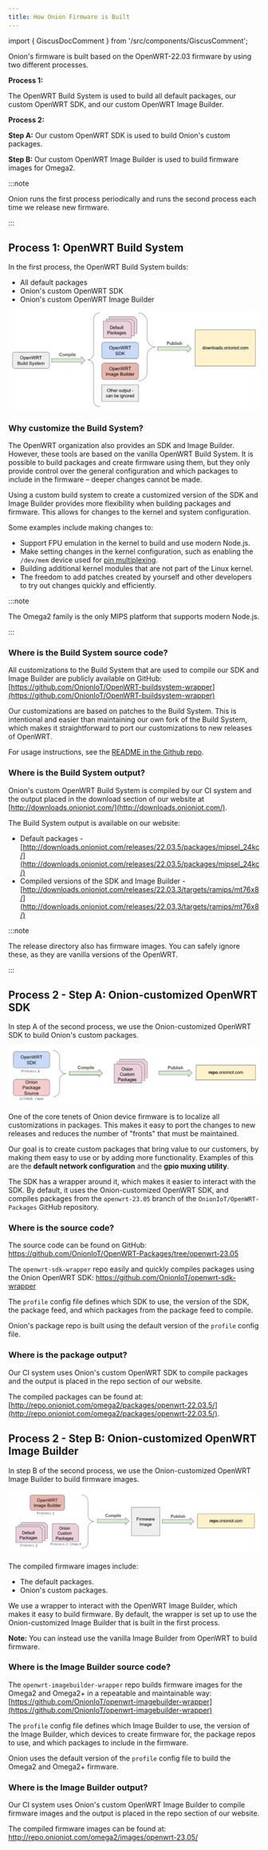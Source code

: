 ```yaml
---
title: How Onion Firmware is Built
---
```


import { GiscusDocComment } from '/src/components/GiscusComment';

Onion's firmware is built based on the OpenWRT-22.03 firmware by using two different processes.

**Process 1:**

The OpenWRT Build System is used to build all default packages, our custom OpenWRT SDK, and our custom OpenWRT Image Builder.

**Process 2:**

**Step A:** Our custom OpenWRT SDK is used to build Onion's custom packages.

**Step B:** Our custom OpenWRT Image Builder is used to build firmware images for Omega2.

:::note

Onion runs the first process periodically and runs the second process each time we release new firmware.

:::

## Process 1: OpenWRT Build System

In the first process, the OpenWRT Build System builds:

- All default packages
- Onion's custom OpenWRT SDK
- Onion's custom OpenWRT Image Builder

![OpenWRT Build System](./assets/onion-firmware-build-step1.png)

### Why customize the Build System?

The OpenWRT organization also provides an SDK and Image Builder. However, these tools are based on the vanilla OpenWRT Build System. It is possible to build packages and create firmware using them, but they only provide control over the general configuration and which packages to include in the firmware – deeper changes cannot be made.

Using a custom build system to create a customized version of the SDK and Image Builder provides more flexibility when building packages and firmware. This allows for changes to the kernel and system configuration.

Some examples include making changes to:

- Support FPU emulation in the kernel to build and use modern Node.js.
- Make setting changes in the kernel configuration, such as enabling the `/dev/mem` device used for [pin multiplexing](/hardware-interfaces/pin-multiplexing).
- Building additional kernel modules that are not part of the Linux kernel.
- The freedom to add patches created by yourself and other developers to try out changes quickly and efficiently.

:::note

The Omega2 family is the only MIPS platform that supports modern Node.js.

:::

### Where is the Build System source code?

All customizations to the Build System that are used to compile our SDK and Image Builder are publicly available on GitHub: [https://github.com/OnionIoT/OpenWRT-buildsystem-wrapper](https://github.com/OnionIoT/OpenWRT-buildsystem-wrapper)

Our customizations are based on patches to the Build System. This is intentional and easier than maintaining our own fork of the Build System, which makes it straightforward to port our customizations to new releases of OpenWRT.

For usage instructions, see the [README in the Github repo](https://github.com/OnionIoT/openwrt-buildsystem-wrapper).

### Where is the Build System output?

Onion's custom OpenWRT Build System is compiled by our CI system and the output placed in the download section of our website at [http://downloads.onioniot.com/](http://downloads.onioniot.com/).

The Build System output is available on our website:

- Default packages - [http://downloads.onioniot.com/releases/22.03.5/packages/mipsel_24kc/](http://downloads.onioniot.com/releases/22.03.5/packages/mipsel_24kc/)
- Compiled versions of the SDK and Image Builder - [http://downloads.onioniot.com/releases/22.03.3/targets/ramips/mt76x8/](http://downloads.onioniot.com/releases/22.03.3/targets/ramips/mt76x8/)

:::note

The release directory also has firmware images. You can safely ignore these, as they are vanilla versions of the OpenWRT.

:::

## Process 2 - Step A: Onion-customized OpenWRT SDK

In step A of the second process, we use the Onion-customized OpenWRT SDK to build Onion's custom packages.

![Onion-cuatomized OpenWRT SDK](./assets/onion-firmware-build-step2a.png)

One of the core tenets of Onion device firmware is to localize all customizations in packages. This makes it easy to port the changes to new releases and reduces the number of "fronts" that must be maintained.

Our goal is to create custom packages that bring value to our customers, by making them easy to use or by adding more functionality. Examples of this are the **default network configuration** and the **gpio muxing utility**.

The SDK has a wrapper around it, which makes it easier to interact with the SDK. By default, it uses the Onion-customized OpenWRT SDK, and compiles packages from the `openwrt-23.05` branch of the `OnionIoT/OpenWRT-Packages` GitHub repository. 
<!-- TODO: update above with OPENWRT_VERSION variable -->

### Where is the source code?

The source code can be found on GitHub: https://github.com/OnionIoT/OpenWRT-Packages/tree/openwrt-23.05
<!-- TODO: update above with OPENWRT_VERSION variable -->

The `openwrt-sdk-wrapper` repo easily and quickly compiles packages using the Onion OpenWRT SDK: https://github.com/OnionIoT/openwrt-sdk-wrapper

The `profile` config file defines which SDK to use, the version of the SDK, the package feed, and which packages from the package feed to compile.

Onion's package repo is built using the default version of the `profile` config file.

### Where is the package output?

Our CI system uses Onion's custom OpenWRT SDK to compile packages and the output is placed in the repo section of our website. 

The compiled packages can be found at: [http://repo.onioniot.com/omega2/packages/openwrt-22.03.5/](http://repo.onioniot.com/omega2/packages/openwrt-22.03.5/).

## Process 2 - Step B: Onion-customized OpenWRT Image Builder

In step B of the second process, we use the Onion-customized OpenWRT Image Builder to build firmware images.

![Onion-customized OpenWRT Image Builder](./assets/onion-firmware-build-step2b.png)

The compiled firmware images include:

- The default packages.
- Onion's custom packages.

We use a wrapper to interact with the OpenWRT Image Builder, which makes it easy to build firmware. By default, the wrapper is set up to use the Onion-customized Image Builder that is built in the first process. 

**Note:** You can instead use the vanilla Image Builder from OpenWRT to build firmware.

### Where is the Image Builder source code?

The `openwrt-imagebuilder-wrapper` repo builds firmware images for the Omega2 and Omega2+ in a repeatable and maintainable way: [https://github.com/OnionIoT/openwrt-imagebuilder-wrapper](https://github.com/OnionIoT/openwrt-imagebuilder-wrapper)

The `profile` config file defines which Image Builder to use, the version of the Image Builder, which devices to create firmware for, the package repos to use, and which packages to include in the firmware.

Onion uses the default version of the `profile` config file to build the Omega2 and Omega2+ firmware.

### Where is the Image Builder output?

Our CI system uses Onion's custom OpenWRT Image Builder to compile firmware images and the output is placed in the repo section of our website.

The compiled firmware images can be found at: http://repo.onioniot.com/omega2/images/openwrt-23.05/
<!-- TODO: update above with OPENWRT_VERSION variable -->

<GiscusDocComment />

